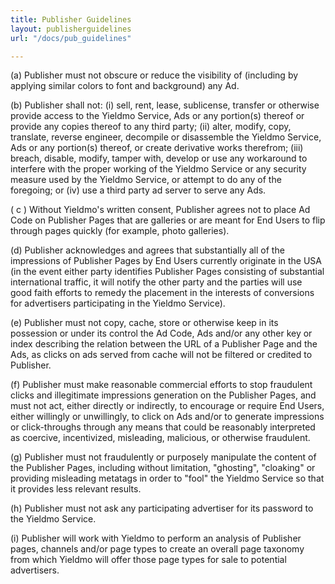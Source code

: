 ```yaml
---
title: Publisher Guidelines
layout: publisherguidelines
url: "/docs/pub_guidelines"

---
```

\(a) Publisher must not obscure or reduce the visibility of (including by applying similar colors to font and background) any Ad.

\(b) Publisher shall not: (i) sell, rent, lease, sublicense, transfer or otherwise provide access to the Yieldmo Service, Ads or any portion(s) thereof or provide any copies thereof to any third party; (ii) alter, modify, copy, translate, reverse engineer, decompile or disassemble the Yieldmo Service, Ads or any portion(s) thereof, or create derivative works therefrom; (iii) breach, disable, modify, tamper with, develop or use any workaround to interfere with the proper working of the Yieldmo Service or any security measure used by the Yieldmo Service, or attempt to do any of the foregoing; or (iv) use a third party ad server to serve any Ads.

\( c ) Without Yieldmo's written consent, Publisher agrees not to place Ad Code on Publisher Pages that are galleries or are meant for End Users to flip through pages quickly (for example, photo galleries).

\(d) Publisher acknowledges and agrees that substantially all of the impressions of Publisher Pages by End Users currently originate in the USA (in the event either party identifies Publisher Pages consisting of substantial international traffic, it will notify the other party and the parties will use good faith efforts to remedy the placement in the interests of conversions for advertisers participating in the Yieldmo Service).

\(e) Publisher must not copy, cache, store or otherwise keep in its possession or under its control the Ad Code, Ads and/or any other key or index describing the relation between the URL of a Publisher Page and the Ads, as clicks on ads served from cache will not be filtered or credited to Publisher.

\(f) Publisher must make reasonable commercial efforts to stop fraudulent clicks and illegitimate impressions generation on the Publisher Pages, and must not act, either directly or indirectly, to encourage or require End Users, either willingly or unwillingly, to click on Ads and/or to generate impressions or click-throughs through any means that could be reasonably interpreted as coercive, incentivized, misleading, malicious, or otherwise fraudulent.

\(g) Publisher must not fraudulently or purposely manipulate the content of the Publisher Pages, including without limitation, "ghosting", "cloaking" or providing misleading metatags in order to "fool" the Yieldmo Service so that it provides less relevant results.

\(h) Publisher must not ask any participating advertiser for its password to the Yieldmo Service.

\(i) Publisher will work with Yieldmo to perform an analysis of Publisher pages, channels and/or page types to create an overall page taxonomy from which Yieldmo will offer those page types for sale to potential advertisers.